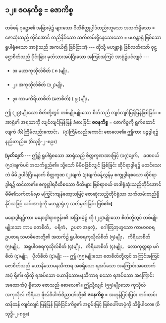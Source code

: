 ## ၁၂။ ဇဝနကိစ္စ = ဇောကိစ္စ

တစ်ဖန် ဝုဋ္ဌော၏ အခြားမဲ့၌ များသော ဝီထိစိတ္တုပ္ပါဒ်တည်းဟူသော အသက်ရှိသော = ဇောဆုံးသည့် တိုင်အောင် တည်နိုင်သော သက်တမ်းရှိနေသေးသော = မဟန္တာရုံ ဖြစ်သော ရူပါရုံစသော အာရုံသည် အကယ်၍ ဖြစ်ငြားအံ့ --- ထိုသို့ မဟန္တာရုံ ဖြစ်လတ်သော် ဝုဋ္ဌောစိတ်သည် ပိုင်းခြား မှတ်သားအပ်ပြီးသော အကြင်အကြင် အာရုံ၌ပင်လျှင် ---

   - ၁။ မဟာကုသိုလ်စိတ် ( ၈ )မျိုး，

   - ၂။ အကုသိုလ်စိတ် (၁၂)မျိုး，

   - ၃။ ကာမကိရိယာစိတ် (ဇောစိတ်) ( ၉ )မျိုး，

ဤ (၂၉)မျိုးသော စိတ်တို့တွင် တစ်မျိုးမျိုးသော စိတ်သည် လျင်လျင်မြန်မြန်ဖြစ်ခြင်း = အာရုံ၏ အရသာကို လျင်လျင်မြန်မြန် ခံစားခြင်း **ဇဝနကိစ္စ** = ဇောကိစ္စကို ရွက်ဆောင်လျက် (၆)ကြိမ်လည်းကောင်း， (၇)ကြိမ်လည်းကောင်း စောလေ၏။ 
ဤကား ပဉ္စဒွါရ၌ နည်းတည်း။ (ဝိသုဒ္ဓိ-၂-၈၉။)

**[မှတ်ချက် ---** ဤ၌ ရူပါရုံစသော အာရုံသည် စိတ္တက္ခဏအားဖြင့် (၁၇)ချက်， ခဏငယ် (၅၁)ချက်ပင် အသက်ရှည်၏။ 
သို့သော် မိမိစဖြစ်လျှင် ဖြစ်ခြင်း ဆိုင်ရာဒွါရ၌ မထင်သေးဘဲ မိမိ ဥပါဒ်ပြီးနောက် စိတ္တက္ခဏ (၂)ချက် (၃)ချက်ခန့်လွန်မှ စက္ခုဒွါရစသော ဆိုင်ရာ ဒွါရ၌ ထင်လာ၏။ 
စက္ခုဒွါရဝီထိစသော ဝီထိများ ဖြစ်ရာဝယ် တဒါရုံဆုံးသည့်တိုင်အောင် မိမိ၏သက်တမ်းမှာ မကြွင်းကျန်တော့သဖြင့် ဇောဆုံးသည့်တိုင်ရုံသာ သက်တမ်းတည်ရှိနိုင်သဖြင့် ယင်းအာရုံကို မဟန္တာရုံဟု သတ်မှတ်ခြင်း ဖြစ်၏။**]**

မနောဒွါရ၌ကား မနောဒွါရာဝဇ္ဇန်း၏ အခြားမဲ့၌ ထို (၂၉)မျိုးသော စိတ်တို့တွင် တစ်မျိုးမျိုးသော ကာမ ဇောစိတ်， ပရိကံ， ဥပစာ အနုလုံ， ဂေါတြဘုဟူသော ကာမာဝစရ ဥပစာရ သမာဓိဇောတို့၏ အထက်၌ ရူပါဝစရကုသိုလ်စိတ် (၅)မျိုး， ကိရိယာစိတ် (၅)မျိုး， အရူပါဝစရကုသိုလ်စိတ် (၄)မျိုး， ကိရိယာစိတ် (၄)မျိုး， လောကုတ္တရာ မဂ်စိတ် (၄)မျိုး， ဖိုလ်စိတ် (၄)မျိုး --- ဤ (၅၅)မျိုးသော ဇောစိတ်တို့တွင် အကြင်အကြင် ဇောစိတ်သည် ယောနိသောမနသိကာရ အစရှိသော ရအပ်သော အကြောင်းအထောက်အပံ့ ရှိ၏၊ ထိုထို ရအပ်သော ယောနိသောမနသိကာရ စသော ရအပ်သော အကြောင်းအထောက်ပံ့ ရှိသော ဇောသည် စောလေ၏။ 
ဤသို့လျှင် (၅၅)မျိုးသော ကုသိုလ် အကုသိုလ် ကိရိယာ ဖိုလ်ဝိပါက်ဝိညာဏ်တို့၏ **ဇဝနကိစ္စ** = အဟုန်ပြင်းပြင်း တင်းတင်းထန်ထန် လျင်လျင် မြန်မြန် ဖြစ်ခြင်းကိစ္စ၏ အစွမ်းဖြင့် ဖြစ်ပေါ်လာပုံကို သိရှိပါလေ။ (ဝိသုဒ္ဓိ-၂-၈၉။)